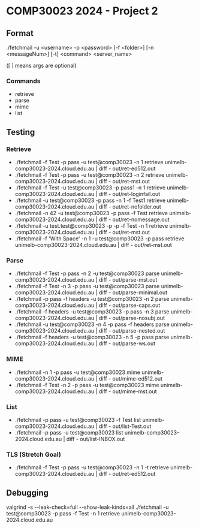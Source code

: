 # COMP30023 2024 - Project 2

## Format

./fetchmail -u \<username\> -p \<password\> [-f \<folder\>] [-n \<messageNum\>] [-t] \<command\> \<server_name\>

([ ] means args are optional)

### Commands

- retrieve
- parse
- mime
- list

## Testing

### Retrieve

- ./fetchmail -f Test -p pass -u test@comp30023 -n 1 retrieve unimelb-comp30023-2024.cloud.edu.au | diff - out/ret-ed512.out
- ./fetchmail -f Test -p pass -u test@comp30023 -n 2 retrieve unimelb-comp30023-2024.cloud.edu.au | diff - out/ret-mst.out
- ./fetchmail -f Test -u test@comp30023 -p pass1 -n 1 retrieve unimelb-comp30023-2024.cloud.edu.au | diff - out/ret-loginfail.out
- ./fetchmail -u test@comp30023 -p pass -n 1 -f Test1 retrieve unimelb-comp30023-2024.cloud.edu.au | diff - out/ret-nofolder.out
- ./fetchmail -n 42 -u test@comp30023 -p pass -f Test retrieve unimelb-comp30023-2024.cloud.edu.au | diff - out/ret-nomessage.out
- ./fetchmail -u test.test@comp30023 -p -p -f Test -n 1 retrieve unimelb-comp30023-2024.cloud.edu.au | diff - out/ret-mst.out
- ./fetchmail -f 'With Space' -n 1 -u test@comp30023 -p pass retrieve unimelb-comp30023-2024.cloud.edu.au | diff - out/ret-mst.out

### Parse

- ./fetchmail -f Test -p pass -n 2 -u test@comp30023 parse unimelb-comp30023-2024.cloud.edu.au | diff - out/parse-mst.out
- ./fetchmail -f Test -n 3 -p pass -u test@comp30023 parse unimelb-comp30023-2024.cloud.edu.au | diff - out/parse-minimal.out
- ./fetchmail -p pass -f headers -u test@comp30023 -n 2 parse unimelb-comp30023-2024.cloud.edu.au | diff - out/parse-caps.out
- ./fetchmail -f headers -u test@comp30023 -p pass -n 3 parse unimelb-comp30023-2024.cloud.edu.au | diff - out/parse-nosubj.out
- ./fetchmail -u test@comp30023 -n 4 -p pass -f headers parse unimelb-comp30023-2024.cloud.edu.au | diff - out/parse-nested.out
- ./fetchmail -f headers -u test@comp30023 -n 5 -p pass parse unimelb-comp30023-2024.cloud.edu.au | diff - out/parse-ws.out

### MIME

- ./fetchmail -n 1 -p pass -u test@comp30023 mime unimelb-comp30023-2024.cloud.edu.au | diff - out/mime-ed512.out
- ./fetchmail -f Test -n 2 -p pass -u test@comp30023 mime unimelb-comp30023-2024.cloud.edu.au | diff - out/mime-mst.out

### List

- ./fetchmail -p pass -u test@comp30023 -f Test list unimelb-comp30023-2024.cloud.edu.au | diff - out/list-Test.out
- ./fetchmail -p pass -u test@comp30023 list unimelb-comp30023-2024.cloud.edu.au | diff - out/list-INBOX.out

### TLS (Stretch Goal)

- ./fetchmail -f Test -p pass -u test@comp30023 -n 1 -t retrieve unimelb-comp30023-2024.cloud.edu.au | diff - out/ret-ed512.out

## Debugging

valgrind -s --leak-check=full --show-leak-kinds=all ./fetchmail -u test@comp30023 -p pass -f Test -n 1 retrieve unimelb-comp30023-2024.cloud.edu.au
